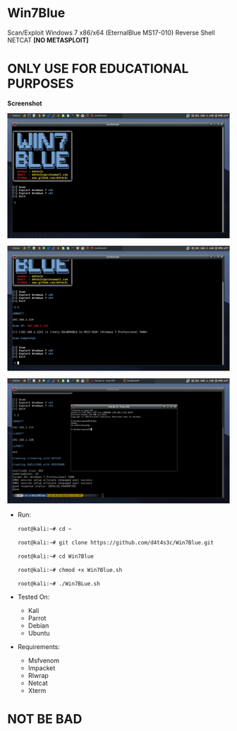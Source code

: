 # Win7Blue

Scan/Exploit Windows 7 x86/x64 (EternalBlue MS17-010) Reverse Shell NETCAT **[NO METASPLOIT]**

# ONLY USE FOR EDUCATIONAL PURPOSES

**Screenshot**

![](/screenshot/1.png)

![](/screenshot/2.png)

![](/screenshot/3.png)

* Run:

   ``` root@kali:~# cd ~ ```

   ``` root@kali:~# git clone https://github.com/d4t4s3c/Win7Blue.git ```

   ``` root@kali:~# cd Win7Blue ```

   ``` root@kali:~# chmod +x Win7Blue.sh ```

   ``` root@kali:~# ./Win7BLue.sh ```


* Tested On:

  * Kali
  * Parrot
  * Debian
  * Ubuntu
  
* Requirements:
   * Msfvenom
   * Impacket
   * Rlwrap
   * Netcat
   * Xterm
   
# NOT BE BAD


